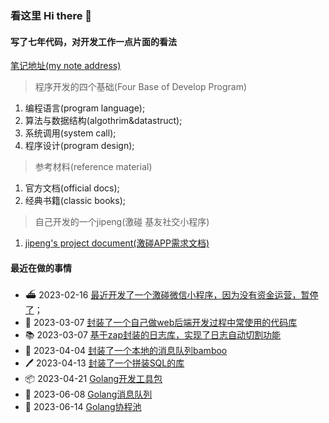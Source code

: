 ### 看这里 Hi there 👋

#### 写了七年代码，对开发工作一点片面的看法

[笔记地址(my note address)](https://github.com/azi-v/azi-v)

> 程序开发的四个基础(Four Base of Develop Program)

1. 编程语言(program language);
2. 算法与数据结构(algothrim&datastruct);
3. 系统调用(system call);
4. 程序设计(program design);

> 参考材料(reference material)

1. 官方文档(official docs);
2. 经典书籍(classic books);

> 自己开发的一个jipeng(激碰 基友社交小程序)

1. [jipeng's project document(激碰APP需求文档)](https://github.com/cmfunc/jipeng/blob/main/README.md)

#### 最近在做的事情

- ⛴ 2023-02-16 [最近开发了一个激碰微信小程序，因为没有资金运营，暂停了](https://github.com/cmfunc/cmfunc/blob/master/jipeng/project.md)；
- 🚚 2023-03-07 [封装了一个自己做web后端开发过程中常使用的代码库](https://github.com/cmfunc/go-toolbox)
- 📚 2023-03-07 [基于zap封装的日志库，实现了日志自动切割功能](https://github.com/cmfunc/zapper)
- 📰 2023-04-04 [封装了一个本地的消息队列bamboo](https://github.com/cmfunc/go-toolbox/tree/main/bamboo)
- 🖊️ 2023-04-13 [封装了一个拼装SQL的库](https://github.com/cmfunc/go-toolbox/tree/main/cement)
- 📦 2023-04-21 [Golang开发工具包](https://github.com/cmfunc/go-toolbox)
- 📌 2023-06-08 [Golang消息队列](https://github.com/cmfunc/tube)
- 🌺 2023-06-14 [Golang协程池](https://github.com/cmfunc/async_pool)
